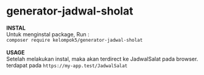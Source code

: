 # generator-jadwal-sholat
**INSTAL**
<br>
Untuk menginstal package, Run :
<br>
```composer require kelompok5/generator-jadwal-sholat```
<br>
<br>
**USAGE**
<br>
Setelah melakukan instal, maka akan terdirect ke JadwalSalat pada browser.
<br>
terdapat pada ```https://my-app.test/JadwalSalat```
<br>
<br>
